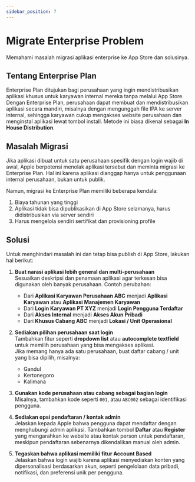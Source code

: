 ```yaml
---
sidebar_position: 7
---
```


# Migrate Enterprise Problem

Memahami masalah migrasi aplikasi enterprise ke App Store dan solusinya.

## Tentang Enterprise Plan

Enterprise Plan ditujukan bagi perusahaan yang ingin mendistribusikan aplikasi khusus untuk karyawan internal mereka tanpa melalui App Store. Dengan Enterprise Plan, perusahaan dapat membuat dan mendistribusikan aplikasi secara mandiri, misalnya dengan mengunggah file IPA ke server internal, sehingga karyawan cukup mengakses website perusahaan dan menginstal aplikasi lewat tombol install. Metode ini biasa dikenal sebagai **In House Distribution**.

## Masalah Migrasi

Jika aplikasi dibuat untuk satu perusahaan spesifik dengan login wajib di awal, Apple berpotensi menolak aplikasi tersebut dan meminta migrasi ke Enterprise Plan. Hal ini karena aplikasi dianggap hanya untuk penggunaan internal perusahaan, bukan untuk publik.

Namun, migrasi ke Enterprise Plan memiliki beberapa kendala:

1. Biaya tahunan yang tinggi  
2. Aplikasi tidak bisa dipublikasikan di App Store selamanya, harus didistribusikan via server sendiri  
3. Harus mengelola sendiri sertifikat dan provisioning profile  

## Solusi

Untuk menghindari masalah ini dan tetap bisa publish di App Store, lakukan hal berikut:

1. **Buat narasi aplikasi lebih general dan multi-perusahaan**  
   Sesuaikan deskripsi dan penamaan aplikasi agar terkesan bisa digunakan oleh banyak perusahaan. Contoh perubahan:  
   - Dari **Aplikasi Karyawan Perusahaan ABC** menjadi **Aplikasi Karyawan** atau **Aplikasi Manajemen Karyawan**  
   - Dari **Login Karyawan PT XYZ** menjadi **Login Pengguna Terdaftar**  
   - Dari **Akses Internal** menjadi **Akses Akun Pribadi**  
   - Dari **Khusus Cabang ABC** menjadi **Lokasi / Unit Operasional**  

2. **Sediakan pilihan perusahaan saat login**  
   Tambahkan fitur seperti **dropdown list** atau **autocomplete textfield** untuk memilih perusahaan yang bisa mengakses aplikasi.  
   Jika memang hanya ada satu perusahaan, buat daftar cabang / unit yang bisa dipilih, misalnya:  
   - Gandul  
   - Kertonegoro  
   - Kalimana  

3. **Gunakan kode perusahaan atau cabang sebagai bagian login**  
   Misalnya, tambahkan kode seperti `001`, atau `ABC002` sebagai identifikasi pengguna.

4. **Sediakan opsi pendaftaran / kontak admin**  
   Jelaskan kepada Apple bahwa pengguna dapat mendaftar dengan menghubungi admin aplikasi. Tambahkan tombol **Daftar** atau **Register** yang mengarahkan ke website atau kontak person untuk pendaftaran, meskipun pendaftaran sebenarnya dikendalikan manual oleh admin.

5. **Tegaskan bahwa aplikasi memiliki fitur Account Based**  
   Jelaskan bahwa login wajib karena aplikasi menyediakan konten yang dipersonalisasi berdasarkan akun, seperti pengelolaan data pribadi, notifikasi, dan preferensi unik per pengguna.